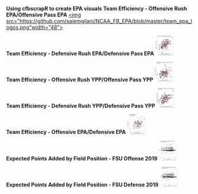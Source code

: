 **Using cfbscrapR to create EPA visuals**
**Team Efficiency - Offensive Rush EPA/Offensive Pass EPA**
<a href="url"><img src="https://github.com/saiemgilani/NCAA_FB_EPA/blob/master/team_epa_logos.png"width="48"></a>

**Team Efficiency - Defensive Rush EPA/Defensive Pass EPA**
<a href="url"><img src="https://github.com/saiemgilani/NCAA_FB_EPA/blob/master/team_depa_logos.png" width="48"></a>

**Team Efficiency - Offensive Rush YPP/Offensive Pass YPP**
<a href="url"><img src="https://github.com/saiemgilani/NCAA_FB_EPA/blob/master/ypp.png" width="48"></a>

**Team Efficiency - Defensive Rush YPP/Defensive Pass YPP**
<a href="url"><img src="https://github.com/saiemgilani/NCAA_FB_EPA/blob/master/dypp.png" width="48"></a>

**Team Efficiency - Offensive EPA/Defensive EPA**
<a href="url"><img src="https://github.com/saiemgilani/NCAA_FB_EPA/blob/master/teamepa.png" width="48"></a>

**Expected Points Added by Field Position - FSU Offense 2019**
<a href="url"><img src="https://github.com/saiemgilani/NCAA_FB_EPA/blob/master/FSU_epa.png" width="48"></a>

**Expected Points Added by Field Position - FSU Defense 2019**
<a href="url"><img src="https://github.com/saiemgilani/NCAA_FB_EPA/blob/master/FSU_depa.png" width="48"></a>

